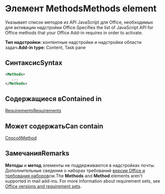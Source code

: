 # <a name="methods-element"></a><span data-ttu-id="7e2cd-101">Элемент Methods</span><span class="sxs-lookup"><span data-stu-id="7e2cd-101">Methods element</span></span>

<span data-ttu-id="7e2cd-102">Указывает список методов из API JavaScript для Office, необходимых для активации надстройки Office.</span><span class="sxs-lookup"><span data-stu-id="7e2cd-102">Specifies the list of JavaScript API for Office methods that your Office Add-in requires in order to activate.</span></span>

<span data-ttu-id="7e2cd-103">**Тип надстройки:** контентные надстройки и надстройки области задач.</span><span class="sxs-lookup"><span data-stu-id="7e2cd-103">**Add-in type:** Content, Task pane</span></span>

## <a name="syntax"></a><span data-ttu-id="7e2cd-104">Синтаксис</span><span class="sxs-lookup"><span data-stu-id="7e2cd-104">Syntax</span></span>

```XML
<Methods>
   ...
</Methods>
```

## <a name="contained-in"></a><span data-ttu-id="7e2cd-105">Содержащиеся в</span><span class="sxs-lookup"><span data-stu-id="7e2cd-105">Contained in</span></span>

[<span data-ttu-id="7e2cd-106">Requirements</span><span class="sxs-lookup"><span data-stu-id="7e2cd-106">Requirements</span></span>](requirements.md)

## <a name="can-contain"></a><span data-ttu-id="7e2cd-107">Может содержать</span><span class="sxs-lookup"><span data-stu-id="7e2cd-107">Can contain</span></span>

[<span data-ttu-id="7e2cd-108">Способ</span><span class="sxs-lookup"><span data-stu-id="7e2cd-108">Method</span></span>](method.md)

## <a name="remarks"></a><span data-ttu-id="7e2cd-109">Замечания</span><span class="sxs-lookup"><span data-stu-id="7e2cd-109">Remarks</span></span>

<span data-ttu-id="7e2cd-110">**Методы** и **метод** элементы не поддерживаются в надстройках почты. Дополнительные сведения о наборах требований [версии Office и требования наборов](https://docs.microsoft.com/office/dev/add-ins/develop/office-versions-and-requirement-sets)см.</span><span class="sxs-lookup"><span data-stu-id="7e2cd-110">The  **Methods** and **Method** elements aren't supported in mail add-ins. For more information about requirement sets, see [Office versions and requirement sets](https://docs.microsoft.com/office/dev/add-ins/develop/office-versions-and-requirement-sets).</span></span>

